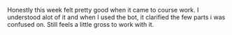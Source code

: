 Honestly this week felt pretty good when it came to course work. I understood alot of it and when I used the bot, it clarified the few parts i was confused on. Still feels a little gross to work with it. 